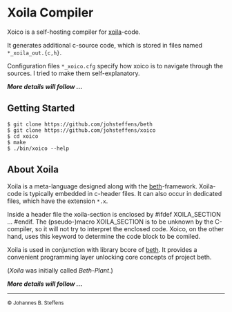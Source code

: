 # Xoila Compiler

Xoico is a self-hosting compiler for [xoila](https://github.com/johsteffens/beth#xoila)-code.

It generates additional c-source code, 
which is stored in files named `*_xoila_out.{c,h}`.

Configuration files `*_xoico.cfg` specify how xoico is to navigate through the sources.
I tried to make them self-explanatory.

***More details will follow ...***

## Getting Started

```
$ git clone https://github.com/johsteffens/beth
$ git clone https://github.com/johsteffens/xoico
$ cd xoico
$ make
$ ./bin/xoico --help
```

## About Xoila

Xoila is a meta-language designed along with
the [beth](https://github.com/johsteffens/beth)-framework.
Xoila-code is typically embedded in c-header files. 
It can also occur in dedicated files, which have the extension `*.x`.

Inside a header file the xoila-section is enclosed by #ifdef XOILA_SECTION ... #endif.
The (pseudo-)macro XOILA_SECTION is to be unknown by the C-compiler,
so it will not try to interpret the enclosed code.
Xoico, on the other hand, uses this keyword to determine the code block to be comiled.

Xoila is used in conjunction with library bcore of [beth](https://github.com/johsteffens/beth).
It provides a convenient programming layer unlocking core concepts of project beth.

(*Xoila* was initially called *Beth-Plant*.)

***More details will follow ...***

------

<sub>&copy; Johannes B. Steffens</sub>

